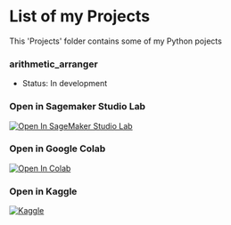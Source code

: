 # List of my Projects

This 'Projects' folder contains some of my Python pojects

### arithmetic_arranger

- Status: In development

### Open in Sagemaker Studio Lab
[![Open In SageMaker Studio Lab](https://studiolab.sagemaker.aws/studiolab.svg)](https://studiolab.sagemaker.aws/import/https://github.com/Roozeppe/Projects/blob/main/arithmetic_arranger.ipynb)

### Open in Google Colab
[![Open In Colab](https://colab.research.google.com/assets/colab-badge.svg)](https://colab.research.google.com/github/Roozeppe/Projects/blob/main/arithmetic_arranger.ipynb)

### Open in Kaggle
 [![Kaggle](https://kaggle.com/static/images/open-in-kaggle.svg)](https://kaggle.com/kernels/welcome?src=https://github.com/Roozeppe/Projects/blob/main/arithmetic_arranger.ipynb)